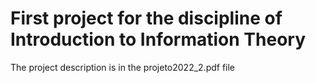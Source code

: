 # First project for the discipline of Introduction to Information Theory

The project description is in the projeto2022_2.pdf file
